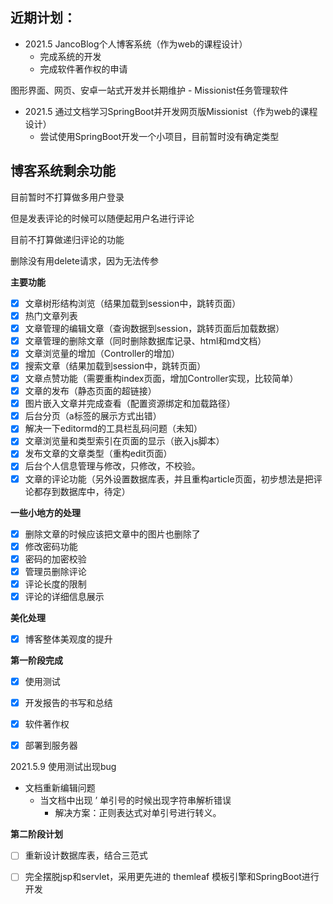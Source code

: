 ## 近期计划：

- 2021.5 JancoBlog个人博客系统（作为web的课程设计）
  - 完成系统的开发
  - 完成软件著作权的申请

图形界面、网页、安卓一站式开发并长期维护 - Missionist任务管理软件

- 2021.5 通过文档学习SpringBoot并开发网页版Missionist（作为web的课程设计）
  - 尝试使用SpringBoot开发一个小项目，目前暂时没有确定类型

## 博客系统剩余功能



目前暂时不打算做多用户登录

但是发表评论的时候可以随便起用户名进行评论

目前不打算做递归评论的功能

删除没有用delete请求，因为无法传参



**主要功能**

- [x] 文章树形结构浏览（结果加载到session中，跳转页面）
- [x] 热门文章列表
- [x] 文章管理的编辑文章（查询数据到session，跳转页面后加载数据）
- [x] 文章管理的删除文章（同时删除数据库记录、html和md文档）
- [x] 文章浏览量的增加（Controller的增加）
- [x] 搜索文章（结果加载到session中，跳转页面）
- [x] 文章点赞功能（需要重构index页面，增加Controller实现，比较简单）
- [x] 文章的发布（静态页面的超链接）
- [x] 图片嵌入文章并完成查看（配置资源绑定和加载路径）
- [x] 后台分页（a标签的展示方式出错）
- [x] 解决一下editormd的工具栏乱码问题（未知）
- [x] 文章浏览量和类型索引在页面的显示（嵌入js脚本）
- [x] 发布文章的文章类型（重构edit页面）
- [x] 后台个人信息管理与修改，只修改，不校验。
- [x] 文章的评论功能（另外设置数据库表，并且重构article页面，初步想法是把评论都存到数据库中，待定）

**一些小地方的处理**

- [x] 删除文章的时候应该把文章中的图片也删除了
- [x] 修改密码功能
- [x] 密码的加密校验
- [x] 管理员删除评论
- [x] 评论长度的限制
- [x] 评论的详细信息展示

**美化处理**

- [x] 博客整体美观度的提升

**第一阶段完成**

- [x] 使用测试
- [x] 开发报告的书写和总结

- [x] 软件著作权
- [x] 部署到服务器



2021.5.9 使用测试出现bug

- 文档重新编辑问题
  - 当文档中出现 ’ 单引号的时候出现字符串解析错误
    - 解决方案：正则表达式对单引号进行转义。



**第二阶段计划**

- [ ] 重新设计数据库表，结合三范式
- [ ] 完全摆脱jsp和servlet，采用更先进的 themleaf 模板引擎和SpringBoot进行开发



